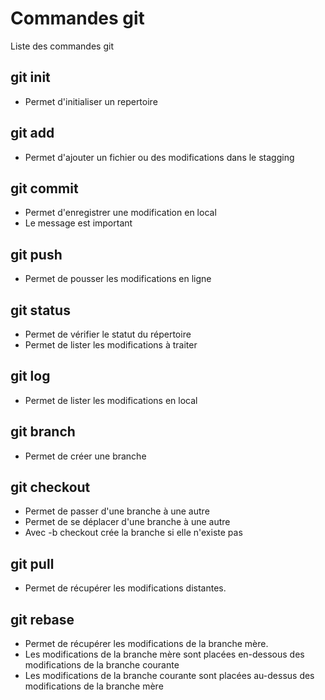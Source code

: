 # Commandes git

Liste des commandes git

## git init
- Permet d'initialiser un repertoire


## git add
- Permet d'ajouter un fichier ou des modifications dans le stagging   

## git commit 
- Permet d'enregistrer une modification en local
- Le message est important

## git push 
- Permet de pousser les modifications en ligne

## git status 
- Permet de vérifier le statut du répertoire
- Permet de lister les modifications à traiter 

## git log
- Permet de lister les modifications en local

## git branch
- Permet de créer une branche

## git checkout
- Permet de passer d'une branche à une autre
- Permet de se déplacer d'une branche à une autre
- Avec -b checkout crée la branche si elle n'existe pas

## git pull
- Permet de récupérer les modifications distantes. 

## git rebase
- Permet de récupérer les modifications de la branche mère.
- Les modifications de la branche mère sont placées en-dessous des modifications de la branche courante
- Les modifications de la branche courante sont placées au-dessus des modifications de la branche mère